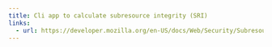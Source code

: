 ```yaml
---
title: Cli app to calculate subresource integrity (SRI)
links:
  - url: https://developer.mozilla.org/en-US/docs/Web/Security/Subresource_Integrity
---
```

